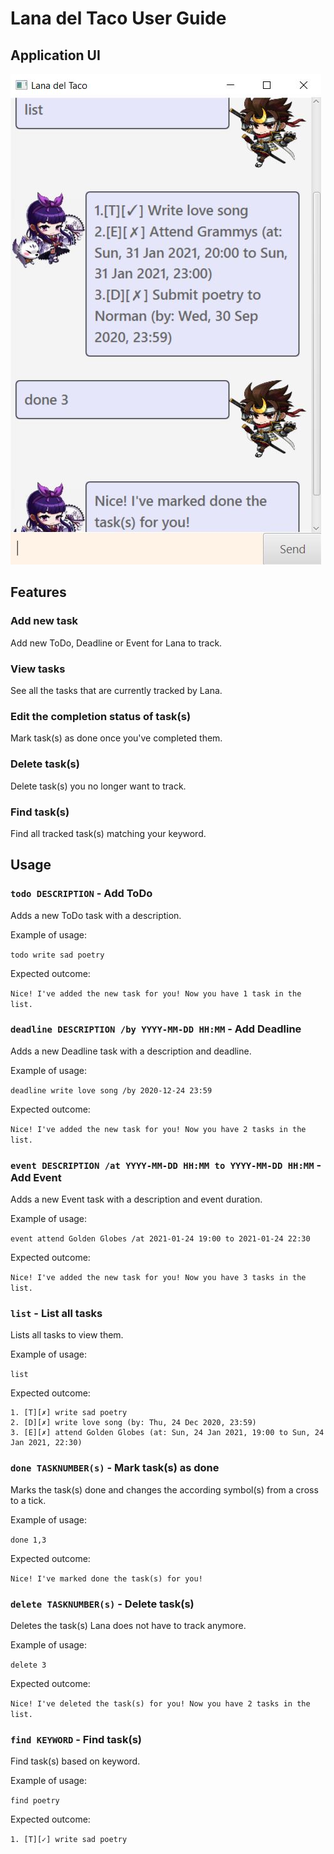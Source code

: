 # Lana del Taco User Guide

## Application UI

![Image of LanaDelTaco](https://github.com/gabztcr/ip/blob/master/docs/Ui.png)

## Features 

### Add new task
Add new ToDo, Deadline or Event for Lana to track.

### View tasks
See all the tasks that are currently tracked by Lana.

### Edit the completion status of task(s)
Mark task(s) as done once you've completed them.

### Delete task(s)
Delete task(s) you no longer want to track.

### Find task(s)
Find all tracked task(s) matching your keyword.

## Usage

### `todo DESCRIPTION` - Add ToDo

Adds a new ToDo task with a description.

Example of usage: 

`todo write sad poetry`

Expected outcome:

`Nice! I've added the new task for you! Now you have 1 task in the list.`

### `deadline DESCRIPTION /by YYYY-MM-DD HH:MM` - Add Deadline

Adds a new Deadline task with a description and deadline.

Example of usage: 

`deadline write love song /by 2020-12-24 23:59`

Expected outcome:

`Nice! I've added the new task for you! Now you have 2 tasks in the list.`

### `event DESCRIPTION /at YYYY-MM-DD HH:MM to YYYY-MM-DD HH:MM` - Add Event

Adds a new Event task with a description and event duration.

Example of usage: 

`event attend Golden Globes /at 2021-01-24 19:00 to 2021-01-24 22:30`

Expected outcome:

`Nice! I've added the new task for you! Now you have 3 tasks in the list.`

### `list` - List all tasks

Lists all tasks to view them.

Example of usage: 

`list`

Expected outcome:

```
1. [T][✗] write sad poetry
2. [D][✗] write love song (by: Thu, 24 Dec 2020, 23:59)
3. [E][✗] attend Golden Globes (at: Sun, 24 Jan 2021, 19:00 to Sun, 24 Jan 2021, 22:30)
```

### `done TASKNUMBER(s)` - Mark task(s) as done

Marks the task(s) done and changes the according symbol(s) from a cross to a tick.

Example of usage: 

`done 1,3`

Expected outcome:

`Nice! I've marked done the task(s) for you!`


### `delete TASKNUMBER(s)` - Delete task(s)

Deletes the task(s) Lana does not have to track anymore.

Example of usage: 

`delete 3`

Expected outcome:

`Nice! I've deleted the task(s) for you! Now you have 2 tasks in the list.`

### `find KEYWORD` - Find task(s)

Find task(s) based on keyword.

Example of usage: 

`find poetry`

Expected outcome:

`1. [T][✓] write sad poetry`




